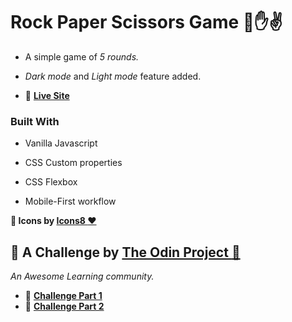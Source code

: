 # Rock Paper Scissors Game :punch::hand::v:

- A simple game of *5 rounds.*

- *Dark mode* and *Light mode* feature added. 

- :rocket: **[Live Site](https://smita-14.github.io/rock-paper-scissor-game/)**


### Built With

- Vanilla Javascript

- CSS Custom properties

- CSS Flexbox

- Mobile-First workflow

>
>
**:sunflower: Icons by [Icons8 :heart:](https://icons8.com/)**


## :cherry_blossom: A Challenge by [The Odin Project :purple_heart:](https://www.theodinproject.com)

*An Awesome Learning community.*

- :cactus: **[Challenge Part 1](https://www.theodinproject.com/lessons/foundations-rock-paper-scissors)**
- :cactus: **[Challenge Part 2](https://www.theodinproject.com/lessons/foundations-revisiting-rock-paper-scissors)**


